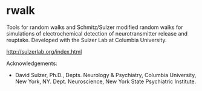 # rwalk

Tools for random walks and Schmitz/Sulzer modified random walks for simulations of electrochemical detection of neurotransmitter release and reuptake. Developed with the Sulzer Lab at Columbia University.

http://sulzerlab.org/index.html

Acknowledgements:
* David Sulzer, Ph.D., Depts. Neurology & Psychiatry, Columbia University, New York, NY. Dept. Neuroscience, New York State Psychiatric Institute.
